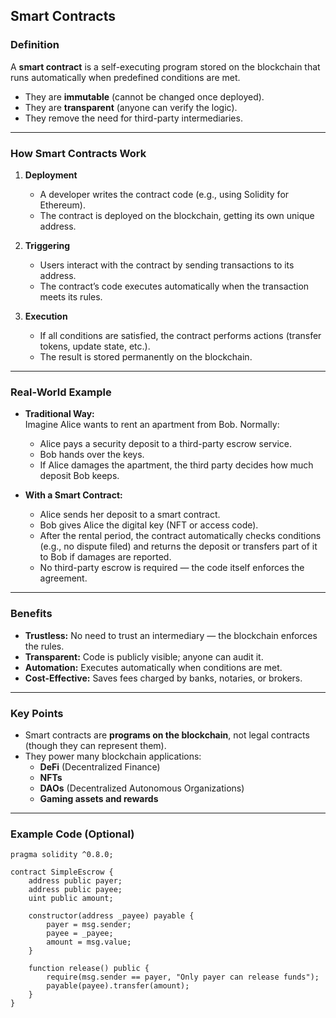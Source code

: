## Smart Contracts

### Definition
A **smart contract** is a self-executing program stored on the blockchain that runs automatically when predefined conditions are met.  
- They are **immutable** (cannot be changed once deployed).  
- They are **transparent** (anyone can verify the logic).  
- They remove the need for third-party intermediaries.

---

### How Smart Contracts Work
1. **Deployment**
   - A developer writes the contract code (e.g., using Solidity for Ethereum).
   - The contract is deployed on the blockchain, getting its own unique address.

2. **Triggering**
   - Users interact with the contract by sending transactions to its address.
   - The contract’s code executes automatically when the transaction meets its rules.

3. **Execution**
   - If all conditions are satisfied, the contract performs actions (transfer tokens, update state, etc.).
   - The result is stored permanently on the blockchain.

---

### Real-World Example
- **Traditional Way:**  
  Imagine Alice wants to rent an apartment from Bob. Normally:
  - Alice pays a security deposit to a third-party escrow service.
  - Bob hands over the keys.
  - If Alice damages the apartment, the third party decides how much deposit Bob keeps.

- **With a Smart Contract:**  
  - Alice sends her deposit to a smart contract.
  - Bob gives Alice the digital key (NFT or access code).
  - After the rental period, the contract automatically checks conditions (e.g., no dispute filed) and returns the deposit or transfers part of it to Bob if damages are reported.
  - No third-party escrow is required — the code itself enforces the agreement.

---

### Benefits
- **Trustless:** No need to trust an intermediary — the blockchain enforces the rules.
- **Transparent:** Code is publicly visible; anyone can audit it.
- **Automation:** Executes automatically when conditions are met.
- **Cost-Effective:** Saves fees charged by banks, notaries, or brokers.

---

### Key Points
- Smart contracts are **programs on the blockchain**, not legal contracts (though they can represent them).
- They power many blockchain applications:
  - **DeFi** (Decentralized Finance)
  - **NFTs**
  - **DAOs** (Decentralized Autonomous Organizations)
  - **Gaming assets and rewards**

---

### Example Code (Optional)
```solidity
pragma solidity ^0.8.0;

contract SimpleEscrow {
    address public payer;
    address public payee;
    uint public amount;

    constructor(address _payee) payable {
        payer = msg.sender;
        payee = _payee;
        amount = msg.value;
    }

    function release() public {
        require(msg.sender == payer, "Only payer can release funds");
        payable(payee).transfer(amount);
    }
}
